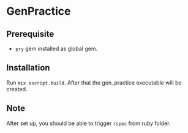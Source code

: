 # GenPractice
## Prerequisite
- `pry` gem installed as global gem.

## Installation
Run `mix escript.build`. After that the gen_practice executable will be created.

## Note
After set up, you should be able to trigger `rspec` from ruby folder.
